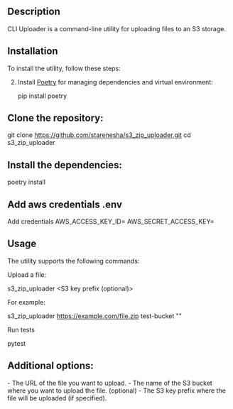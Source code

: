 ## Description

CLI Uploader is a command-line utility for uploading files to an S3 storage.

## Installation

To install the utility, follow these steps:

2. Install [Poetry](https://python-poetry.org/docs/#installation) for managing dependencies and virtual environment:

   pip install poetry


## Clone the repository:

git clone https://github.com/starenesha/s3_zip_uploader.git
cd s3_zip_uploader

## Install the dependencies:

poetry install

## Add aws credentials .env

Add credentials
AWS_ACCESS_KEY_ID=
AWS_SECRET_ACCESS_KEY=

## Usage
The utility supports the following commands:

Upload a file:

s3_zip_uploader <file URL> <S3 bucket name> <S3 key prefix (optional)>

For example:

s3_zip_uploader https://example.com/file.zip test-bucket ""

Run tests

pytest
## Additional options:

<file URL> - The URL of the file you want to upload.
<S3 bucket name> - The name of the S3 bucket where you want to upload the file.
<S3 key prefix> (optional) - The S3 key prefix where the file will be uploaded (if specified).
